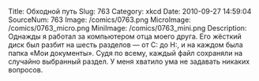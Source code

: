 Title: Обходной путь 
Slug: 763 
Category: xkcd 
Date: 2010-09-27 14:59:04 
SourceNum: 763 
Image: /comics/0763.png 
MicroImage: /comics/0763_micro.png 
MiniImage: /comics/0763_mini.png 
Description: Oднажды я работал за компьютером отца моего друга. Его жёсткий диск был разбит на шесть разделов — от C: до H:, и на каждом была папка «Мои документы». Судя по всему, каждый файл сохраняли на случайно выбранный раздел. У меня хватило ума не задавать никаких вопросов. 

